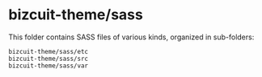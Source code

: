 # bizcuit-theme/sass

This folder contains SASS files of various kinds, organized in sub-folders:

    bizcuit-theme/sass/etc
    bizcuit-theme/sass/src
    bizcuit-theme/sass/var

